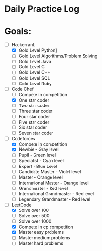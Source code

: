# Daily Practice Log

# Goals:
- [ ] Hackerrank
  - [x] Gold Level Python]
  - [ ] Gold Level Algorithms/Problem Solving
  - [ ] Gold Level Java
  - [ ] Gold Level C
  - [ ] Gold Level C++
  - [ ] Gold Level SQL
  - [ ] Gold Level Ruby
- [ ] Code Chef
  - [ ] Compete in competition
  - [x] One star coder
  - [ ] Two star coder
  - [ ] Three star coder
  - [ ] Four star coder
  - [ ] Five star coder
  - [ ] Six star coder
  - [ ] Seven star coder
- [ ] Codeforces
  - [x] Compete in competition
  - [x] Newbie - Gray level
  - [ ] Pupil - Green level
  - [ ] Specialist - Cyan level
  - [ ] Expert - Blue Level
  - [ ] Candidate Master - Violet level
  - [ ] Master - Orange level
  - [ ] International Master - Orange level
  - [ ] Grandmaster - Red level
  - [ ] International Grandmaster - Red level
  - [ ] Legendary Grandmaster - Red level
- [ ] LeetCode
  - [x] Solve over 100
  - [ ] Solve over 500
  - [ ] Solve over 1000
  - [x] Compete in cp competition
  - [x] Master easy problems
  - [ ] Master medium problems
  - [ ] Master hard problems
